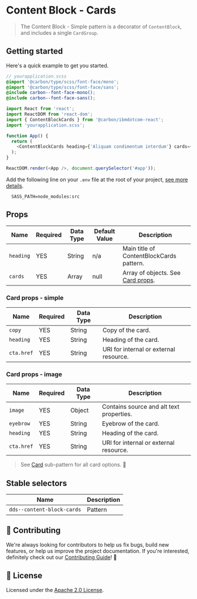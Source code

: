 # Content Block - Cards

> The Content Block - Simple pattern is a decorator of `ContentBlock`, and
> includes a single `CardGroup`.

## Getting started

Here's a quick example to get you started.

```scss
// yourapplication.scss
@import '@carbon/type/scss/font-face/mono';
@import '@carbon/type/scss/font-face/sans';
@include carbon--font-face-mono();
@include carbon--font-face-sans();
```

```javascript
import React from 'react';
import ReactDOM from 'react-dom';
import { ContentBlockCards } from '@carbon/ibmdotcom-react';
import 'yourapplication.scss';

function App() {
  return (
    <ContentBlockCards heading={'Aliquam condimentum interdum'} cards={data} />
  );
}

ReactDOM.render(<App />, document.querySelector('#app'));
```

Add the following line on your `.env` file at the root of your project,
[see more details](https://github.com/carbon-design-system/ibm-dotcom-library/tree/master/packages/styles#usage).

```
  SASS_PATH=node_modules:src
```

## Props

| Name      | Required | Data Type | Default Value | Description                                                                                                                                                                          |
| --------- | -------- | --------- | ------------- | ------------------------------------------------------------------------------------------------------------------------------------------------------------------------------------ |
| `heading` | YES      | String    | n/a           | Main title of ContentBlockCards pattern.                                                                                                                                             |
| `cards`   | YES      | Array     | null          | Array of objects. See [Card props](https://github.com/carbon-design-system/ibm-dotcom-library/tree/master/packages/react/src/patterns/blocks/ContentBlockCards#card-props---simple). |

### Card props - simple

| Name       | Required | Data Type | Description                            |
| ---------- | -------- | --------- | -------------------------------------- |
| `copy`     | YES      | String    | Copy of the card.                      |
| `heading`  | YES      | String    | Heading of the card.                   |
| `cta.href` | YES      | String    | URI for internal or external resource. |

### Card props - image

| Name       | Required | Data Type | Description                              |
| ---------- | -------- | --------- | ---------------------------------------- |
| `image`    | YES      | Object    | Contains source and alt text properties. |
| `eyebrow`  | YES      | String    | Eyebrow of the card.                     |
| `heading`  | YES      | String    | Heading of the card.                     |
| `cta.href` | YES      | String    | URI for internal or external resource.   |

> See
> [Card](https://github.com/carbon-design-system/ibm-dotcom-library/tree/master/packages/react/src/patterns/blocks/Card)
> sub-pattern for all card options. 👀

## Stable selectors

| Name                       | Description |
| -------------------------- | ----------- |
| `dds--content-block-cards` | Pattern     |

## 🙌 Contributing

We're always looking for contributors to help us fix bugs, build new features,
or help us improve the project documentation. If you're interested, definitely
check out our
[Contributing Guide](https://github.com/carbon-design-system/ibm-dotcom-library/blob/master/.github/CONTRIBUTING.md)!
👀

## 📝 License

Licensed under the
[Apache 2.0 License](https://github.com/carbon-design-system/ibm-dotcom-library/blob/master/LICENSE).
